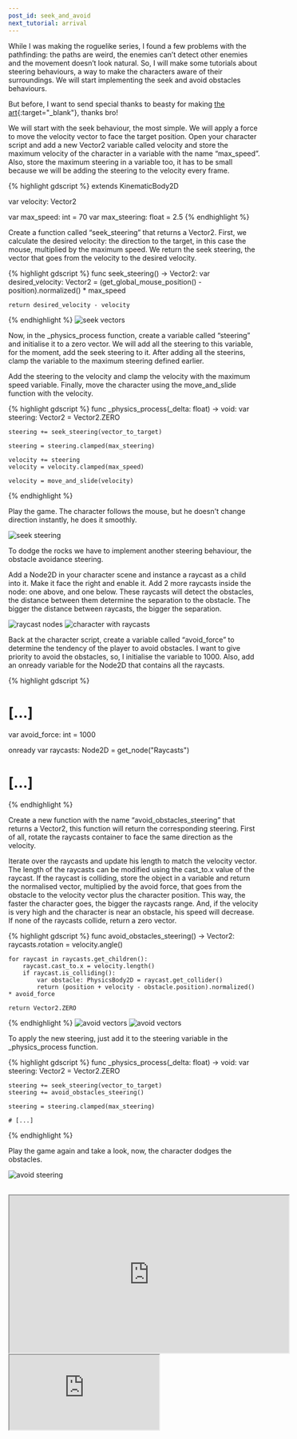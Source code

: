 ```yaml
---
post_id: seek_and_avoid
next_tutorial: arrival
---
```


While I was making the roguelike series, I found a few problems with the pathfinding: the paths are weird, the enemies can’t detect other enemies and the movement doesn’t look natural. So, I will make some tutorials about steering behaviours, a way to make the characters aware of their surroundings. We will start implementing the seek and avoid obstacles behaviours.

<!--more-->

But before, I want to send special thanks to beasty for making [the art](https://senukahws.itch.io/grassanddirt){:target="_blank"}, thanks bro!

We will start with the seek behaviour, the most simple. We will apply a force to move the velocity vector to face the target position. Open your character script and add a new Vector2  variable called velocity and store the maximum velocity of the character in a variable with the name “max_speed”. Also, store the maximum steering in a variable too, it has to be small because we will be adding the steering to the velocity every frame.

{% highlight gdscript %}
extends KinematicBody2D

var velocity: Vector2

var max_speed: int = 70
var max_steering: float = 2.5
{% endhighlight %}

Create a function called “seek_steering” that returns a Vector2. First, we calculate the desired velocity: the direction to the target, in this case the mouse, multiplied by the maximum speed. We return the seek steering, the vector that goes from the velocity to the desired velocity.

{% highlight gdscript %}
func seek_steering() -> Vector2:
	var desired_velocity: Vector2 = (get_global_mouse_position() - position).normalized() * max_speed
	
	return desired_velocity - velocity
{% endhighlight %}
![seek vectors](/assets/images/godot/steering_behaviours/seek_vectors.jpg)

Now, in the _physics_process function, create a variable called “steering” and initialise it to a zero vector. We will add all the steering to this variable, for the moment, add the seek steering to it. After adding all the steerins, clamp the variable to the maximum steering defined earlier.

Add the steering to the velocity and clamp the velocity with the maximum speed variable. Finally, move the character using the move_and_slide function with the velocity.

{% highlight gdscript %}
func _physics_process(_delta: float) -> void:
	var steering: Vector2 = Vector2.ZERO

	steering += seek_steering(vector_to_target)

	steering = steering.clamped(max_steering)

	velocity += steering
	velocity = velocity.clamped(max_speed)
	
	velocity = move_and_slide(velocity)
{% endhighlight %}

Play the game. The character follows the mouse, but he doesn't change direction instantly, he does it smoothly.

![seek steering](/assets/images/godot/steering_behaviours/seek_steering.gif)

To dodge the rocks we have to implement another steering behaviour, the obstacle avoidance steering.

Add a Node2D in your character scene and instance a raycast as a child into it. Make it face the right and enable it. Add 2 more raycasts inside the node: one above, and one below. These raycasts will detect the obstacles, the distance between them determine the separation to the obstacle. The bigger the distance between raycasts, the bigger the separation.

![raycast nodes](/assets/images/godot/steering_behaviours/raycast_nodes.jpg)
![character with raycasts](/assets/images/godot/steering_behaviours/character_with_raycasts.png)

Back at the character script, create a variable called “avoid_force” to determine the tendency of the player to avoid obstacles. I want to give priority to avoid the obstacles, so, I initialise the variable to 1000. Also, add an onready variable for the Node2D that contains all the raycasts.

{% highlight gdscript %}
# [...]
var avoid_force: int = 1000

onready var raycasts: Node2D = get_node("Raycasts")
# [...]
{% endhighlight %}

Create a new function with the name “avoid_obstacles_steering” that returns a Vector2, this function will return the corresponding steering. First of all, rotate the raycasts container to face the same direction as the velocity.

Iterate over the raycasts and update his length to match the velocity vector. The length of the raycasts can be modified using the cast_to.x value of the raycast. If the raycast is colliding, store the object in a variable and return the normalised vector, multiplied by the avoid force, that goes from the obstacle to the velocity vector plus the character position. This way, the faster the character goes, the bigger the raycasts range. And, if the velocity is very high and the character is near an obstacle, his speed will decrease. If none of the raycasts collide, return a zero vector.

{% highlight gdscript %}
func avoid_obstacles_steering() -> Vector2:
	raycasts.rotation = velocity.angle()
	
	for raycast in raycasts.get_children():
		raycast.cast_to.x = velocity.length()
		if raycast.is_colliding():
			var obstacle: PhysicsBody2D = raycast.get_collider()
			return (position + velocity - obstacle.position).normalized() * avoid_force
			
	return Vector2.ZERO
{% endhighlight %}
![avoid vectors](/assets/images/godot/steering_behaviours/avoid_vectors_2.jpg)
![avoid vectors](/assets/images/godot/steering_behaviours/avoid_vectors.jpg)

To apply the new steering, just add it to the steering variable in the _physics_process function.

{% highlight gdscript %}
func _physics_process(_delta: float) -> void:
	var steering: Vector2 = Vector2.ZERO

	steering += seek_steering(vector_to_target)
	steering += avoid_obstacles_steering()

	steering = steering.clamped(max_steering)

	# [...]
{% endhighlight %}

Play the game again and take a look, now, the character dodges the obstacles.

![avoid steering](/assets/images/godot/steering_behaviours/avoid_steering.gif)

<br>

<div id="tutorial-videos">
	<iframe id="odysee-iframe" width="560" height="315" src="https://odysee.com/$/embed/steering-behaviors-in-godot-seek-and/f4bbc23760a3ff29e3fba9dc86f9c01eabeeb177?r=5dDZJPgbdny6EiKLsWtNXNwnM936b7gf" allowfullscreen></iframe>
	<iframe id="youtube-iframe" src="https://www.youtube.com/embed/71NIMTfaBKQ" allowfullscreen></iframe>
</div>